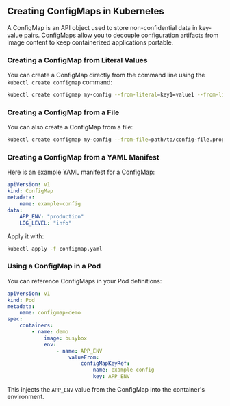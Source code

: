 ## Creating ConfigMaps in Kubernetes

A ConfigMap is an API object used to store non-confidential data in key-value pairs. ConfigMaps allow you to decouple configuration artifacts from image content to keep containerized applications portable.

### Creating a ConfigMap from Literal Values

You can create a ConfigMap directly from the command line using the `kubectl create configmap` command:

```sh
kubectl create configmap my-config --from-literal=key1=value1 --from-literal=key2=value2
```

### Creating a ConfigMap from a File

You can also create a ConfigMap from a file:

```sh
kubectl create configmap my-config --from-file=path/to/config-file.properties
```

### Creating a ConfigMap from a YAML Manifest

Here is an example YAML manifest for a ConfigMap:

```yaml
apiVersion: v1
kind: ConfigMap
metadata:
    name: example-config
data:
    APP_ENV: "production"
    LOG_LEVEL: "info"
```

Apply it with:

```sh
kubectl apply -f configmap.yaml
```

### Using a ConfigMap in a Pod

You can reference ConfigMaps in your Pod definitions:

```yaml
apiVersion: v1
kind: Pod
metadata:
    name: configmap-demo
spec:
    containers:
        - name: demo
            image: busybox
            env:
                - name: APP_ENV
                    valueFrom:
                        configMapKeyRef:
                            name: example-config
                            key: APP_ENV
```

This injects the `APP_ENV` value from the ConfigMap into the container's environment.
